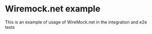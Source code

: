 # Wiremock.net example

 This is an example of usage of WireMock.net in the integration and e2e tests
